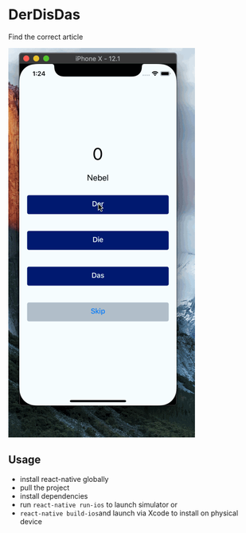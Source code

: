 # DerDisDas
Find the correct article


![sample](https://github.com/artdias90/DerDisDas/blob/master/record.gif)

## Usage

- install react-native globally
- pull the project
- install dependencies
- run `react-native run-ios` to launch simulator or
- `react-native build-ios`and launch via Xcode to install on physical device
